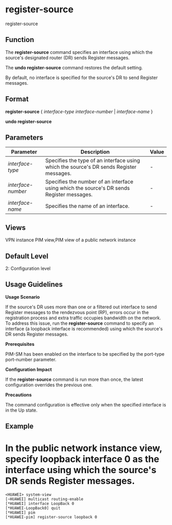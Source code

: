register-source
===============

register-source

Function
--------



The **register-source** command specifies an interface using which the source's designated router (DR) sends Register messages.

The **undo register-source** command restores the default setting.



By default, no interface is specified for the source's DR to send Register messages.


Format
------

**register-source** { *interface-type* *interface-number* | *interface-name* }

**undo register-source**


Parameters
----------

| Parameter | Description | Value |
| --- | --- | --- |
| *interface-type* | Specifies the type of an interface using which the source's DR sends Register messages. | - |
| *interface-number* | Specifies the number of an interface using which the source's DR sends Register messages. | - |
| *interface-name* | Specifies the name of an interface. | - |



Views
-----

VPN instance PIM view,PIM view of a public network instance


Default Level
-------------

2: Configuration level


Usage Guidelines
----------------

**Usage Scenario**

If the source's DR uses more than one or a filtered out interface to send Register messages to the rendezvous point (RP), errors occur in the registration process and extra traffic occupies bandwidth on the network. To address this issue, run the **register-source** command to specify an interface (a loopback interface is recommended) using which the source's DR sends Register messages.

**Prerequisites**

PIM-SM has been enabled on the interface to be specified by the port-type port-number parameter.

**Configuration Impact**

If the **register-source** command is run more than once, the latest configuration overrides the previous one.

**Precautions**

The command configuration is effective only when the specified interface is in the Up state.


Example
-------

# In the public network instance view, specify loopback interface 0 as the interface using which the source's DR sends Register messages.
```
<HUAWEI> system-view
[~HUAWEI] multicast routing-enable
[*HUAWEI] interface LoopBack 0
[*HUAWEI-LoopBack0] quit
[*HUAWEI] pim
[*HUAWEI-pim] register-source loopback 0

```